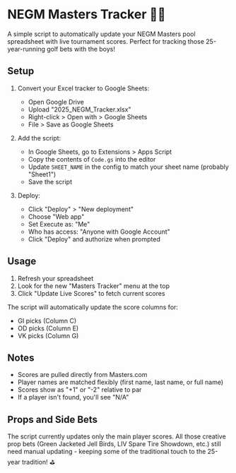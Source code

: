 # NEGM Masters Tracker 🏌️‍♂️

A simple script to automatically update your NEGM Masters pool spreadsheet with live tournament scores. Perfect for tracking those 25-year-running golf bets with the boys!

## Setup

1. Convert your Excel tracker to Google Sheets:
   - Open Google Drive
   - Upload "2025_NEGM_Tracker.xlsx"
   - Right-click > Open with > Google Sheets
   - File > Save as Google Sheets

2. Add the script:
   - In Google Sheets, go to Extensions > Apps Script
   - Copy the contents of `Code.gs` into the editor
   - Update `SHEET_NAME` in the config to match your sheet name (probably "Sheet1")
   - Save the script

3. Deploy:
   - Click "Deploy" > "New deployment"
   - Choose "Web app"
   - Set Execute as: "Me"
   - Who has access: "Anyone with Google Account"
   - Click "Deploy" and authorize when prompted

## Usage

1. Refresh your spreadsheet
2. Look for the new "Masters Tracker" menu at the top
3. Click "Update Live Scores" to fetch current scores

The script will automatically update the score columns for:
- GI picks (Column C)
- OD picks (Column E)
- VK picks (Column G)

## Notes

- Scores are pulled directly from Masters.com
- Player names are matched flexibly (first name, last name, or full name)
- Scores show as "+1" or "-2" relative to par
- If a player isn't found, you'll see "N/A"

## Props and Side Bets

The script currently updates only the main player scores. All those creative prop bets (Green Jacketed Jell Birds, LIV Spare Tire Showdown, etc.) still need manual updating - keeping some of the traditional touch to the 25-year tradition! ⛳ 